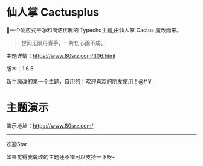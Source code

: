 # 仙人掌 Cactusplus
🌵一个响应式干净和简洁优雅的 Typecho主题,由仙人掌 Cactus 魔改而来。

>世间无限丹青手，一片伤心画不成。


主题详情：https://www.80srz.com/306.html

版本：1.6.5

新手魔改的第一个主题，自用的！欢迎喜欢的朋友使用！@#￥


# 主题演示

演示地址：https://www.80srz.com/

----

欢迎Star

如果觉得我魔改的主题还不错可以支持一下呀~


  [1]: https://github.com/probberechts/hexo-theme-cactus
  [2]: https://alili.tech/
  [3]: https://www.xde.io/
